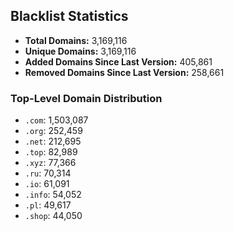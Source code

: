 ## Blacklist Statistics

- **Total Domains:** 3,169,116
- **Unique Domains:** 3,169,116
- **Added Domains Since Last Version:** 405,861
- **Removed Domains Since Last Version:** 258,661

### Top-Level Domain Distribution

-  `.com`: 1,503,087
-  `.org`: 252,459
-  `.net`: 212,695
-  `.top`: 82,989
-  `.xyz`: 77,366
-  `.ru`: 70,314
-  `.io`: 61,091
-  `.info`: 54,052
-  `.pl`: 49,617
-  `.shop`: 44,050
